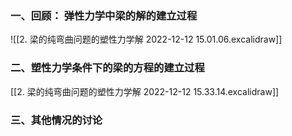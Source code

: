### 一、回顾： 弹性力学中梁的解的建立过程

![[2.  梁的纯弯曲问题的塑性力学解 2022-12-12 15.01.06.excalidraw]]

### 二、塑性力学条件下的梁的方程的建立过程

[[2.  梁的纯弯曲问题的塑性力学解 2022-12-12 15.33.14.excalidraw]]


### 三、其他情况的讨论

